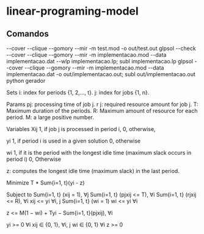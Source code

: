 # linear-programing-model

## Comandos

--cover --clique --gomory --mir -m test.mod -o out/test.out
glpsol --check --cover --clique --gomory --mir -m implementacao.mod --data implementacao.dat --wlp implementacao.lp; subl implementacao.lp
glpsol --cover --clique --gomory --mir -m implementacao.mod --data implementacao.dat -o out/implementacao.out; subl out/implementacao.out
python gerador


Sets
i: index for periods {1, 2,..., t}.
j: index for jobs {1, n}.

Params
pj: processing time of job j.
r j: required resource amount for job j.
T: Maximum duration of the periods.
R: Maximum amount of resource for each period.
M: a large positive number.


Variables
Xij
1, if job j is processed in period i,
0, otherwise,

yi
1, if period i is used in a given solution
0, otherwise

wi
1, if it is the period with the longest idle time (maximum slack occurs in period i)
0, Otherwise

z: computes the longest idle time (maximum slack) in the last period.

Minimize
T * Sum{i=1, t}(yi - z)

Subject to
Sum{i=1, t} (xij = 1), ∀j
Sum{i=1, t} (pjxij <= T), ∀i
Sum{i=1, t} (rjxij <= R), ∀i
xij <= yi ∀i, j
Sum{i=1, t} (wi = 1)
wi <= yi ∀i


z <= M(1 − wi) + Tyi − Sum{i=1, t}(pjxij), ∀i

yi >= 0 ∀i
xij ∈ {0, 1}, ∀i, j
wi ∈ {0, 1} ∀i
z >= 0